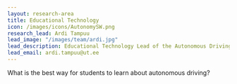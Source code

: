 ```yaml
---
layout: research-area
title: Educational Technology
icon: /images/icons/AutonomySW.png
research_lead: Ardi Tampuu
lead_image: "/images/team/ardi.jpg"
lead_description: Educational Technology Lead of the Autonomous Driving Lab
lead_email: ardi.tampuu@ut.ee
---
```


What is the best way for students to learn about autonomous driving?
